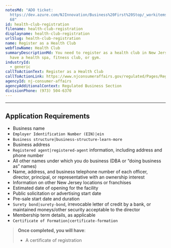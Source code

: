 ```yaml
---
notesMd: "ADO ticket:
  https://dev.azure.com/NJInnovation/Business%20First%20Stop/_workitems/edit/40\
  68"
id: health-club-registration
filename: health-club-registration
displayname: health-club-registration
urlSlug: health-club-registration
name: Register as a Health Club
webflowName: Health Club
summaryDescriptionMd: You need to register as a health club in New Jersey if you
  have a health spa, fitness club, or gym.
industryId:
  - generic
callToActionText: Register as a Health Club
callToActionLink: https://www.njconsumeraffairs.gov/regulated/Pages/Regulated-Business-Online-Registration.aspx
agencyId: nj-consumer-affairs
agencyAdditionalContext: Regulated Business Section
divisionPhone: (973) 504-6370
---
```


---

## Application Requirements

- Business name
- `Employer Identification Number (EIN)|ein`
- `Business structure|business-structure-learn-more`
- Business address
- `Registered agent|registered-agent` information, including address and phone number
- All other names under which you do business (DBA or “doing business as” names)
- Name, address, and business telephone number of each officer, director, principal, or representative with an ownership interest
- Information on other New Jersey locations or franchises
- Estimated date of opening for the facility
- Public solicitation or advertising start date
- Pre-sale start date and duration
- `Surety bond|surety-bond`, irrevocable letter of credit by a bank, or maintained moneys/other security acceptable to the director
- Membership term details, as applicable
- `Certificate of Formation|certificate-formation`

> **Once completed, you will have**:
>
> - A certificate of registration
